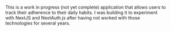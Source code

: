 This is a work in progress (not yet complete) application that allows users to track their adherence to their daily habits. I was building it to experiment with NextJS and NextAuth.js after having not worked with those technologies for several years.
